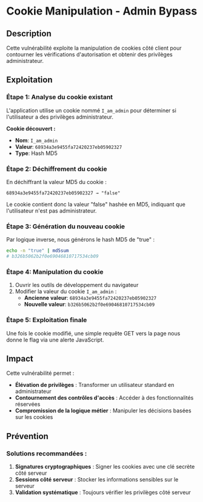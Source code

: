# Cookie Manipulation - Admin Bypass

## Description
Cette vulnérabilité exploite la manipulation de cookies côté client pour contourner les vérifications d'autorisation et obtenir des privilèges administrateur.

## Exploitation

### Étape 1: Analyse du cookie existant
L'application utilise un cookie nommé `I_am_admin` pour déterminer si l'utilisateur a des privilèges administrateur.

**Cookie découvert :**
- **Nom**: `I_am_admin`
- **Valeur**: `68934a3e9455fa72420237eb05902327`
- **Type**: Hash MD5

### Étape 2: Déchiffrement du cookie
En déchiffrant la valeur MD5 du cookie :

```
68934a3e9455fa72420237eb05902327 → "false"
```

Le cookie contient donc la valeur "false" hashée en MD5, indiquant que l'utilisateur n'est pas administrateur.

### Étape 3: Génération du nouveau cookie
Par logique inverse, nous générons le hash MD5 de "true" :

```bash
echo -n "true" | md5sum
# b326b5062b2f0e69046810717534cb09
```
### Étape 4: Manipulation du cookie
1. Ouvrir les outils de développement du navigateur
3. Modifier la valeur du cookie `I_am_admin` :
   - **Ancienne valeur**: `68934a3e9455fa72420237eb05902327`
   - **Nouvelle valeur**: `b326b5062b2f0e69046810717534cb09`

### Étape 5: Exploitation finale
Une fois le cookie modifié, une simple requête GET vers la page nous donne le flag via une alerte JavaScript.

## Impact
Cette vulnérabilité permet :
- **Élévation de privilèges** : Transformer un utilisateur standard en administrateur
- **Contournement des contrôles d'accès** : Accéder à des fonctionnalités réservées
- **Compromission de la logique métier** : Manipuler les décisions basées sur les cookies

## Prévention

### Solutions recommandées :
1. **Signatures cryptographiques** : Signer les cookies avec une clé secrète côté serveur
3. **Sessions côté serveur** : Stocker les informations sensibles sur le serveur
4. **Validation systématique** : Toujours vérifier les privilèges côté serveur

